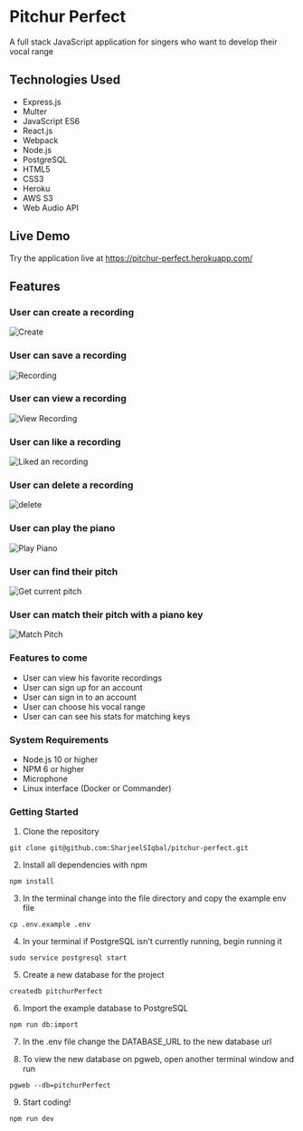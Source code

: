 # Pitchur Perfect
A full stack JavaScript application for singers who want to develop their vocal range

## Technologies Used
* Express.js
* Multer
* JavaScript ES6
* React.js
* Webpack
* Node.js
* PostgreSQL
* HTML5
* CSS3
* Heroku
* AWS S3
* Web Audio API

## Live Demo
 Try the application live at https://pitchur-perfect.herokuapp.com/


## Features
### User can create a recording
![Create](https://user-images.githubusercontent.com/50930123/135955860-2809b136-23a4-415a-9988-f7c7ffa15191.gif)

### User can save a recording
![Recording](https://user-images.githubusercontent.com/50930123/135955354-a1ab4e26-e523-4bdc-a248-c58ffd0b6d33.gif)
### User can view a recording
![View Recording](https://user-images.githubusercontent.com/50930123/135955393-299a83cd-1ebd-4e1f-90f0-4a7fd3787818.gif)

### User can like a recording
![Liked an recording](https://user-images.githubusercontent.com/50930123/135955401-251b98bd-76ad-44f9-9dd8-44eb58c6e797.gif)

### User can delete a recording
![delete](https://user-images.githubusercontent.com/50930123/135955404-b16f3e05-68b5-4881-8e2d-90c31dca9107.gif)

### User can play the piano
![Play Piano](https://user-images.githubusercontent.com/50930123/135955412-968c53c3-3098-42ce-b2ae-6d41948c9183.gif)

### User can find their pitch
![Get current pitch](https://user-images.githubusercontent.com/50930123/135955418-a3467f66-fe6a-46c5-8acd-44a5ba11e3d1.gif)

### User can match their pitch with a piano key
![Match Pitch](https://user-images.githubusercontent.com/50930123/135955490-e52f4e0f-104e-4412-8149-d407f3dcbdf0.gif)


### Features to come
* User can view his favorite recordings
* User can sign up for an account 
* User can sign in to an account
* User can choose his vocal range
* User can can see his stats for matching keys


### System Requirements
* Node.js 10 or higher
* NPM 6 or higher
* Microphone
* Linux interface (Docker or Commander)



### Getting Started
1. Clone the repository
``` shell
git clone git@github.com:SharjeelSIqbal/pitchur-perfect.git
```
2. Install all dependencies with npm
``` shell
npm install
```
3. In the terminal change into the file directory and copy the example env file
```shell
cp .env.example .env
```
4. In your terminal if PostgreSQL isn't currently running, begin running it
``` shell
sudo service postgresql start
```

5. Create a new database for the project
``` shell
createdb pitchurPerfect
```
6. Import the example database to PostgreSQL
``` shell
npm run db:import
```
7. In the .env file change the DATABASE_URL to the new database url

8. To view the new database on pgweb, open another terminal window and run
``` shell
pgweb --db=pitchurPerfect
```
9. Start coding!
``` shell
npm run dev
```
